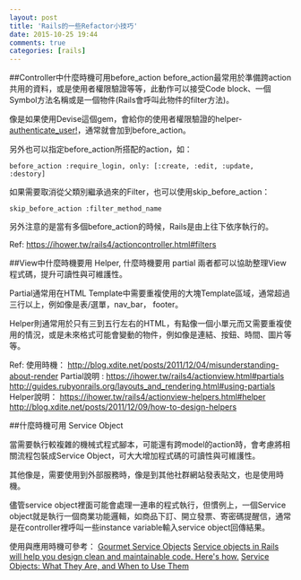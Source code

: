 ```yaml
---
layout: post
title: 'Rails的一些Refactor小技巧'
date: 2015-10-25 19:44
comments: true
categories: [rails]
---
```

##Controller中什麼時機可用before_action
before_action最常用於準備跨action共用的資料，或是使用者權限驗證等等，此動作可以接受Code block、一個Symbol方法名稱或是一個物件(Rails會呼叫此物件的filter方法)。

像是如果使用Devise這個gem，會給你的使用者權限驗證的helper- [authenticate_user!](https://github.com/plataformatec/devise#controller-filters-and-helpers)，通常就會加到before_action。

另外也可以指定before_action所搭配的action，如：
```
before_action :require_login, only: [:create, :edit, :update, :destory]
```

如果需要取消從父類別繼承過來的Filter，也可以使用skip_before_action：
```
skip_before_action :filter_method_name
```

另外注意的是當有多個before_action的時候，Rails是由上往下依序執行的。

Ref:
https://ihower.tw/rails4/actioncontroller.html#filters

##View中什麼時機要用 Helper, 什麼時機要用 partial
兩者都可以協助整理View程式碼，提升可讀性與可維護性。

Partial通常用在HTML Template中需要重複使用的大塊Template區域，通常超過三行以上，例如像是表/選單，nav_bar， footer。

Helper則通常用於只有三到五行左右的HTML，有點像一個小單元而又需要重複使用的情況，或是未來格式可能會變動的物件，例如像是連結、按鈕、時間、圖片等等。

Ref:
使用時機：
http://blog.xdite.net/posts/2011/12/04/misunderstanding-about-render
Partial說明 :
https://ihower.tw/rails4/actionview.html#partials
http://guides.rubyonrails.org/layouts_and_rendering.html#using-partials
Helper說明：
https://ihower.tw/rails4/actionview-helpers.html#helper
http://blog.xdite.net/posts/2011/12/09/how-to-design-helpers

##什麼時機可用 Service Object

當需要執行較複雜的機械式程式腳本，可能還有跨model的action時，會考慮將相關流程包裝成Service Object，可大大增加程式碼的可讀性與可維護性。

其他像是，需要使用到外部服務時，像是到其他社群網站發表貼文，也是使用時機。

儘管service object裡面可能會處理一連串的程式執行，但慣例上，一個Service object就是執行一個商業功能邏輯，如商品下訂、開立發票、寄密碼提醒信，通常是在controller裡呼叫一些instance variable輸入service object回傳結果。

使用與應用時機可參考：
[Gourmet Service Objects](http://brewhouse.io/blog/2014/04/30/gourmet-service-objects.html)
[Service objects in Rails will help you design clean and maintainable code. Here's how.](https://netguru.co/blog/service-objects-in-rails-will-help)
[Service Objects: What They Are, and When to Use Them](http://stevelorek.com/service-objects.html)
